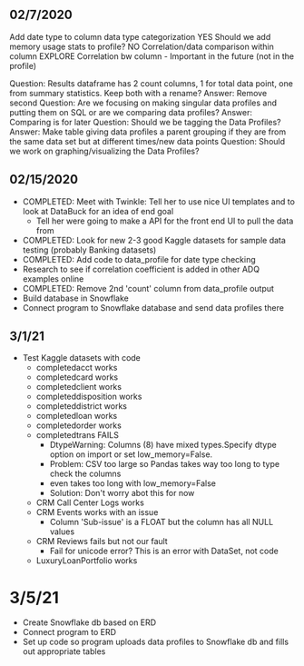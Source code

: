 ## 02/7/2020 
Add date type to column data type categorization YES
Should we add memory usage stats to profile? NO
Correlation/data comparison within column EXPLORE
Correlation bw column - Important in the future (not in the profile)

Question: Results dataframe has 2 count columns, 1 for total data point, one from summary statistics. Keep both with a rename?
    Answer: Remove second
Question: Are we focusing on making singular data profiles and putting them on SQL or are we comparing data profiles?
    Answer: Comparing is for later
Question: Should we be tagging the Data Profiles?
    Answer: Make table giving data profiles a parent grouping if they are from the same data set but at different times/new data points
Question: Should we work on graphing/visualizing the Data Profiles?

## 02/15/2020  
- COMPLETED: Meet with Twinkle: Tell her to use nice UI templates and to look at DataBuck for an idea of end goal
    - Tell her were going to make a API for the front end UI to pull the data from
- COMPLETED: Look for new 2-3 good Kaggle datasets for sample data testing (probably Banking datasets)
- COMPLETED: Add code to data_profile for date type checking
- Research to see if correlation coefficient is added in other ADQ examples online
- COMPLETED: Remove 2nd 'count' column from data_profile output
- Build database in Snowflake
- Connect program to Snowflake database and send data profiles there

## 3/1/21
- Test Kaggle datasets with code
    * completedacct works
    * completedcard works
    * completedclient works
    * completeddisposition works
    * completeddistrict works
    * completedloan works
    * completedorder works
    * completedtrans FAILS
        - DtypeWarning: Columns (8) have mixed types.Specify dtype option on import or set low_memory=False.
        - Problem: CSV too large so Pandas takes way too long to type check the columns
        - even takes too long with low_memory=False
        - Solution: Don't worry abot this for now
    * CRM Call Center Logs works
    * CRM Events works with an issue
        - Column 'Sub-issue' is a FLOAT but the column has all NULL values
    * CRM Reviews fails but not our fault
        - Fail for unicode error? This is an error with DataSet, not code
    * LuxuryLoanPortfolio works

# 3/5/21
* Create Snowflake db based on ERD
* Connect program to ERD
* Set up code so program uploads data profiles to Snowflake db and fills out
    appropriate tables



